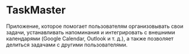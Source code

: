 # TaskMaster
Приложение, которое помогает пользователям организовывать свои задачи, устанавливать напоминания и интегрировать с внешними календарями (Google Calendar, Outlook и т. д.), а также позволяет делиться задачами с другими пользователями.
